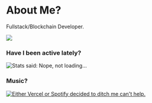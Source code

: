 # About Me?
Fullstack/Blockchain Developer. <br />

<img src="https://komarev.com/ghpvc/?username=AyamDobhal"> <br />

### Have I been active lately?

<img alt="Stats said: Nope, not loading..." src="https://github-stats-widget-git-main-ayamdobhal.vercel.app/api?username=ayamdobhal&show_icons=true&theme=transparent" />

### Music?

<a href="https://last.fm/user/ayamdobhal" target="_blank">
  <img 
    src="https://novatorem-ayamdobhal.vercel.app/api/spotify?background_color=0d1117&border_color=00ecff"
    alt="Either Vercel or Spotify decided to ditch me can't help."
  >
</a>
